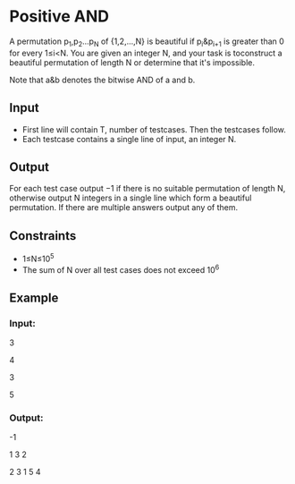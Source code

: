 # Positive AND

A permutation p<sub>1</sub>,p<sub>2</sub>...p<sub>N</sub> of {1,2,...,N} is beautiful if p<sub>i</sub>&p<sub>i+1</sub> is greater than 0 for every 1≤i<N. 
You are given an integer N, and your task is toconstruct a beautiful permutation of length N or determine that it's impossible.

Note that a&b denotes the bitwise AND of a and b.

## Input

- First line will contain T, number of testcases. Then the testcases follow. 
- Each testcase contains a single line of input, an integer N.

## Output

For each test case output −1 if there is no suitable permutation of length N, otherwise output N 
integers in a single line which form a beautiful permutation. 
If there are multiple answers output any of them.

## Constraints

- 1≤N≤10<sup>5</sup> 
- The sum of N over all test cases does not exceed 10<sup>6</sup>

## Example

### Input:

3

4

3

5

### Output:

-1

1 3 2

2 3 1 5 4

